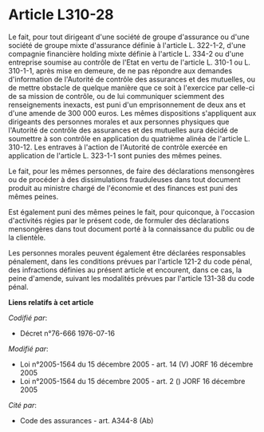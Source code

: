 # Article L310-28

Le fait, pour tout dirigeant d'une société de groupe d'assurance ou d'une société de groupe mixte d'assurance définie à
l'article L. 322-1-2, d'une compagnie financière holding mixte définie à l'article L. 334-2 ou d'une entreprise soumise au
contrôle de l'Etat en vertu de l'article L. 310-1 ou L. 310-1-1,  après mise en demeure, de ne pas répondre aux demandes
d'information de l'Autorité de contrôle des assurances et des mutuelles, ou de mettre obstacle de quelque manière que ce soit
à l'exercice par celle-ci de sa mission de contrôle, ou de lui communiquer sciemment des renseignements inexacts, est puni
d'un emprisonnement de deux ans et d'une amende de 300 000 euros. Les mêmes dispositions s'appliquent aux dirigeants des
personnes morales et aux personnes physiques que l'Autorité de contrôle des assurances et des mutuelles aura décidé de
soumettre à son contrôle en application du quatrième alinéa de l'article L. 310-12. Les entraves à l'action de l'Autorité de
contrôle exercée en application de l'article L. 323-1-1 sont punies des mêmes peines.

Le fait, pour les mêmes personnes, de faire des déclarations mensongères ou de procéder à des dissimulations frauduleuses
dans tout document produit au ministre chargé de l'économie et des finances est puni des mêmes peines.

Est également puni des mêmes peines le fait, pour quiconque, à l'occasion d'activités régies par le présent code, de formuler
des déclarations mensongères dans tout document porté à la connaissance du public ou de la clientèle.

Les personnes morales peuvent également être déclarées responsables pénalement, dans les conditions prévues par l'article
121-2 du code pénal, des infractions définies au présent article et encourent, dans ce cas, la peine d'amende, suivant les
modalités prévues par l'article 131-38 du code pénal.

**Liens relatifs à cet article**

_Codifié par_:

  - Décret n°76-666 1976-07-16

_Modifié par_:

  - Loi n°2005-1564 du 15 décembre 2005 - art. 14 (V) JORF 16 décembre 2005
  - Loi n°2005-1564 du 15 décembre 2005 - art. 2 () JORF 16 décembre 2005

_Cité par_:

  - Code des assurances - art. A344-8 (Ab)
